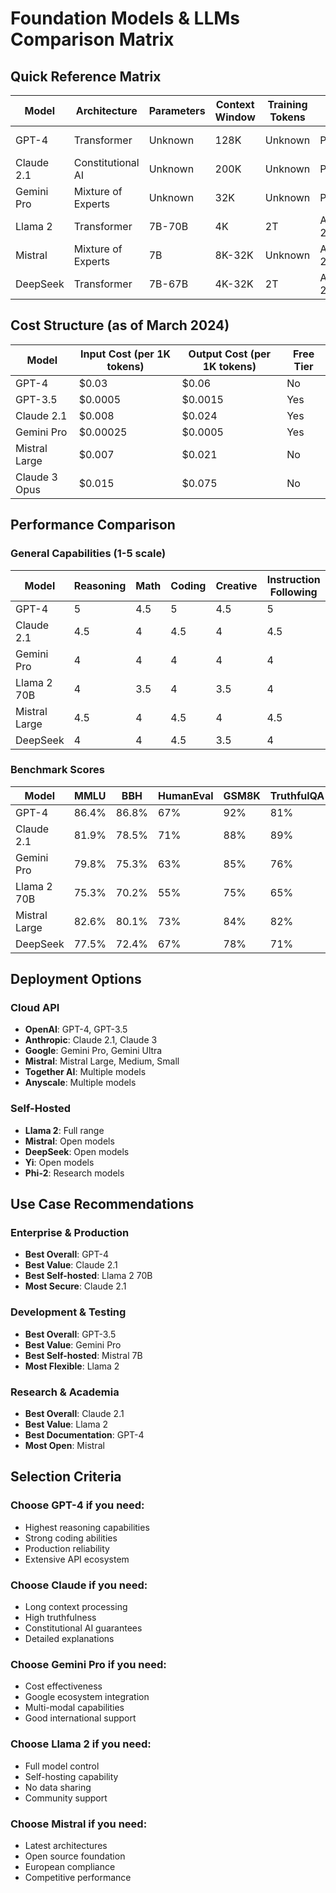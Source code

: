 # Foundation Models & LLMs Comparison Matrix

## Quick Reference Matrix

| Model | Architecture | Parameters | Context Window | Training Tokens | License | Hosting Options |
|-------|-------------|------------|----------------|-----------------|---------|-----------------|
| GPT-4 | Transformer | Unknown | 128K | Unknown | Proprietary | API-only |
| Claude 2.1 | Constitutional AI | Unknown | 200K | Unknown | Proprietary | API-only |
| Gemini Pro | Mixture of Experts | Unknown | 32K | Unknown | Proprietary | API-only |
| Llama 2 | Transformer | 7B-70B | 4K | 2T | Apache 2.0 | Self-host/API |
| Mistral | Mixture of Experts | 7B | 8K-32K | Unknown | Apache 2.0 | Self-host/API |
| DeepSeek | Transformer | 7B-67B | 4K-32K | 2T | Apache 2.0 | Self-host/API |

## Cost Structure (as of March 2024)

| Model | Input Cost (per 1K tokens) | Output Cost (per 1K tokens) | Free Tier |
|-------|---------------------------|----------------------------|------------|
| GPT-4 | $0.03 | $0.06 | No |
| GPT-3.5 | $0.0005 | $0.0015 | Yes |
| Claude 2.1 | $0.008 | $0.024 | Yes |
| Gemini Pro | $0.00025 | $0.0005 | Yes |
| Mistral Large | $0.007 | $0.021 | No |
| Claude 3 Opus | $0.015 | $0.075 | No |

## Performance Comparison

### General Capabilities (1-5 scale)

| Model | Reasoning | Math | Coding | Creative | Instruction Following |
|-------|-----------|------|---------|----------|---------------------|
| GPT-4 | 5 | 4.5 | 5 | 4.5 | 5 |
| Claude 2.1 | 4.5 | 4 | 4.5 | 4 | 4.5 |
| Gemini Pro | 4 | 4 | 4 | 4 | 4 |
| Llama 2 70B | 4 | 3.5 | 4 | 3.5 | 4 |
| Mistral Large | 4.5 | 4 | 4.5 | 4 | 4.5 |
| DeepSeek | 4 | 4 | 4.5 | 3.5 | 4 |

### Benchmark Scores

| Model | MMLU | BBH | HumanEval | GSM8K | TruthfulQA |
|-------|------|-----|-----------|--------|------------|
| GPT-4 | 86.4% | 86.8% | 67% | 92% | 81% |
| Claude 2.1 | 81.9% | 78.5% | 71% | 88% | 89% |
| Gemini Pro | 79.8% | 75.3% | 63% | 85% | 76% |
| Llama 2 70B | 75.3% | 70.2% | 55% | 75% | 65% |
| Mistral Large | 82.6% | 80.1% | 73% | 84% | 82% |
| DeepSeek | 77.5% | 72.4% | 67% | 78% | 71% |

## Deployment Options

### Cloud API
- **OpenAI**: GPT-4, GPT-3.5
- **Anthropic**: Claude 2.1, Claude 3
- **Google**: Gemini Pro, Gemini Ultra
- **Mistral**: Mistral Large, Medium, Small
- **Together AI**: Multiple models
- **Anyscale**: Multiple models

### Self-Hosted
- **Llama 2**: Full range
- **Mistral**: Open models
- **DeepSeek**: Open models
- **Yi**: Open models
- **Phi-2**: Research models

## Use Case Recommendations

### Enterprise & Production
- **Best Overall**: GPT-4
- **Best Value**: Claude 2.1
- **Best Self-hosted**: Llama 2 70B
- **Most Secure**: Claude 2.1

### Development & Testing
- **Best Overall**: GPT-3.5
- **Best Value**: Gemini Pro
- **Best Self-hosted**: Mistral 7B
- **Most Flexible**: Llama 2

### Research & Academia
- **Best Overall**: Claude 2.1
- **Best Value**: Llama 2
- **Best Documentation**: GPT-4
- **Most Open**: Mistral

## Selection Criteria

### Choose GPT-4 if you need:
- Highest reasoning capabilities
- Strong coding abilities
- Production reliability
- Extensive API ecosystem

### Choose Claude if you need:
- Long context processing
- High truthfulness
- Constitutional AI guarantees
- Detailed explanations

### Choose Gemini Pro if you need:
- Cost effectiveness
- Google ecosystem integration
- Multi-modal capabilities
- Good international support

### Choose Llama 2 if you need:
- Full model control
- Self-hosting capability
- No data sharing
- Community support

### Choose Mistral if you need:
- Latest architectures
- Open source foundation
- European compliance
- Competitive performance 